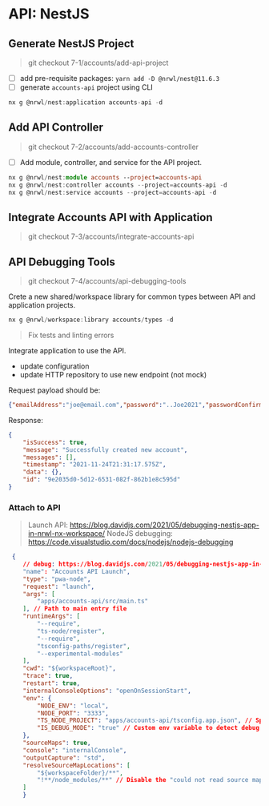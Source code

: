 # API: NestJS

## Generate NestJS Project

> git checkout 7-1/accounts/add-api-project

- [ ] add pre-requisite packages: `yarn add -D @nrwl/nest@11.6.3`
- [ ] generate `accounts-api` project using CLI

```ts
nx g @nrwl/nest:application accounts-api -d
```

## Add API Controller

> git checkout 7-2/accounts/add-accounts-controller

- [ ] Add module, controller, and service for the API project.

```ts
nx g @nrwl/nest:module accounts --project=accounts-api
nx g @nrwl/nest:controller accounts --project=accounts-api -d
nx g @nrwl/nest:service accounts --project=accounts-api -d
```

## Integrate Accounts API with Application

> git checkout 7-3/accounts/integrate-accounts-api

## API Debugging Tools

> git checkout 7-4/accounts/api-debugging-tools


Crete a new shared/workspace library for common types between API and application projects.

```ts
nx g @nrwl/workspace:library accounts/types -d
```

> Fix tests and linting errors

Integrate application to use the API.

- update configuration
- update HTTP repository to use new endpoint (not mock)

Request payload should be:

```json
{"emailAddress":"joe@email.com","password":"..Joe2021","passwordConfirm":"..Joe2021","acceptTermsConditions":true}
```

Response:

```json
{
    "isSuccess": true,
    "message": "Successfully created new account",
    "messages": [],
    "timestamp": "2021-11-24T21:31:17.575Z",
    "data": {},
    "id": "9e2035d0-5d12-6531-082f-862b1e8c595d"
}
```

### Attach to API

> Launch API: https://blog.davidjs.com/2021/05/debugging-nestjs-app-in-nrwl-nx-workspace/
> NodeJS debugging: https://code.visualstudio.com/docs/nodejs/nodejs-debugging

```json
 {
    // debug: https://blog.davidjs.com/2021/05/debugging-nestjs-app-in-nrwl-nx-workspace/
    "name": "Accounts API Launch",
    "type": "pwa-node",
    "request": "launch",
    "args": [
        "apps/accounts-api/src/main.ts"
    ], // Path to main entry file
    "runtimeArgs": [
        "--require",
        "ts-node/register",
        "--require",
        "tsconfig-paths/register",
        "--experimental-modules"
    ],
    "cwd": "${workspaceRoot}",
    "trace": true,
    "restart": true,
    "internalConsoleOptions": "openOnSessionStart",
    "env": {
        "NODE_ENV": "local",
        "NODE_PORT": "3333",
        "TS_NODE_PROJECT": "apps/accounts-api/tsconfig.app.json", // Specify the tsconfig to use. See content of it below.
        "IS_DEBUG_MODE": "true" // Custom env variable to detect debug mode
    },
    "sourceMaps": true,
    "console": "internalConsole",
    "outputCapture": "std",
    "resolveSourceMapLocations": [
        "${workspaceFolder}/**",
        "!**/node_modules/**" // Disable the "could not read source map" error for node_modules
    ]
    }
```